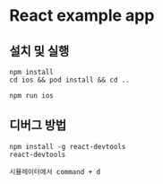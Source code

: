 # React example app

## 설치 및 실행
```
npm install
cd ios && pod install && cd ..

npm run ios
```

## 디버그 방법
```
npm install -g react-devtools
react-devtools

시뮬레이터에서 command + d
```